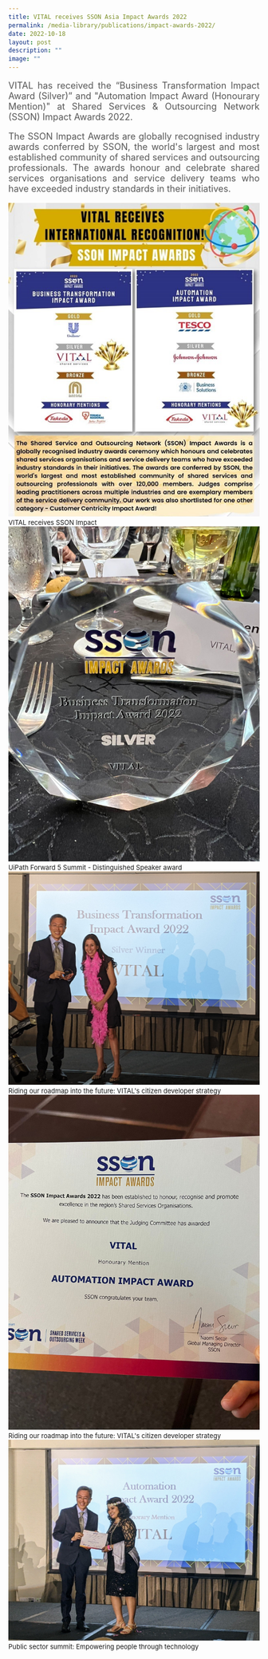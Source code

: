 ```yaml
---
title: VITAL receives SSON Asia Impact Awards 2022
permalink: /media-library/publications/impact-awards-2022/
date: 2022-10-18
layout: post
description: ""
image: ""
---
```

<p style="font-size: 18px;color:#585858;text-align:justify;">
VITAL has received the “Business Transformation Impact Award (Silver)” and "Automation Impact Award (Honourary Mention)" at Shared Services & Outsourcing Network (SSON) Impact Awards 2022.
</p>
<p style="font-size: 18px;color:#585858;text-align:justify;">
The SSON Impact Awards are globally recognised industry awards conferred by SSON, the world's largest and most established community of shared services and outsourcing professionals. The awards honour and celebrate shared services organisations and service delivery teams who have exceeded industry standards in their initiatives.
</p>

<img src="/images/Media/SSON award 5.jpg">
<font size="-1">VITAL receives SSON Impact </font>
<br>
<img src="/images/Media/SSON award 1.jpg">
<font size="-1">UiPath Forward 5 Summit - Distinguished Speaker award</font>
<br>
<img src="/images/Media/SSON award 3.jpg">
<font size="-1">Riding our roadmap into the future: VITAL's citizen developer strategy</font>
<br>
<img src="/images/Media/SSON award 2.jpg">
<font size="-1">Riding our roadmap into the future: VITAL's citizen developer strategy</font>
<br>
<img src="/images/Media/SSON award 4.jpg">
<font size="-1">Public sector summit: Empowering people through technology</font>